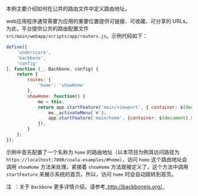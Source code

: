  本例主要介绍如何在公共的路由文件中定义路由地址。

 web应用程序通常需要为应用的重要位置提供可链接、可收藏、可分享的 URLs。为此，平台提供公共的路由配置文件 `src/main/webapp/scripts/app/routers.js`。示例代码如下：
```javascript
define([
    'underscore',
    'backbone',
    'config'
], function (_, Backbone, config) {
    return {
        routes: {
            'home': 'showHome'
        },
        showHome: function() {
            me = this;
            return app.startFeature('main/viewport', { container: $(document.body), ignoreExists: true }).done(function () {
                me._activateMenu('#');
                app.startFeature('main/home', {container: $(document).body, ignoreExists: true});
            });
        }
    };
});
```
示例中首先配置了一个名称为 `home` 的路由地址（以本项目为例其访问路径为 `https://localhost:7000/coala-examples/#home`），访问 `home` 这个路由地址会调用 `showHome` 方法来处理。紧接着 `showHome` 方法就被定义了，这个方法中调用 `startFeature` 来展示系统的首页。所以，访问  `home` 时会自动跳转到首页。

<span class="badge badge-warning">注</span>&nbsp; ：关于 `Backbone` 更多详情介绍，请参考_http://backbonejs.org/_


